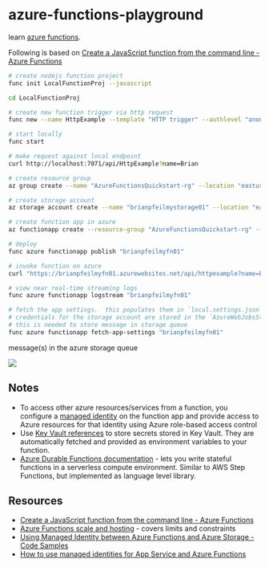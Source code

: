# azure-functions-playground

learn [azure functions](https://docs.microsoft.com/en-us/azure/azure-functions).

Following is based on [Create a JavaScript function from the command line - Azure Functions](https://docs.microsoft.com/en-us/azure/azure-functions/create-first-function-cli-node?tabs=azure-cli%2Cbrowser)

```sh
# create nodejs function project
func init LocalFunctionProj --javascript

cd LocalFunctionProj

# create new function trigger via http request
func new --name HttpExample --template "HTTP trigger" --authlevel "anonymous"

# start locally
func start

# make request against local endpoint
curl http://localhost:7071/api/HttpExample?name=Brian

# create resource group
az group create --name "AzureFunctionsQuickstart-rg" --location "eastus"

# create storage account
az storage account create --name "brianpfeilmystorage01" --location "eastus" --resource-group "AzureFunctionsQuickstart-rg" --sku "Standard_LRS"

# create function app in azure
az functionapp create --resource-group "AzureFunctionsQuickstart-rg" --consumption-plan-location "eastus" --runtime "node" --runtime-version 12 --functions-version 3 --name "brianpfeilmyfn01" --storage-account "brianpfeilmystorage01"

# deploy
func azure functionapp publish "brianpfeilmyfn01"

# invoke function on azure
curl "https://brianpfeilmyfn01.azurewebsites.net/api/httpexample?name=Brianv2"

# view near real-time streaming logs
func azure functionapp logstream "brianpfeilmyfn01"

# fetch the app settings.  this populates them in `local.settings.json`
# credentials for the storage account are stored in the `AzureWebJobsStorage` property
# this is needed to store message in storage queue
func azure functionapp fetch-app-settings "brianpfeilmyfn01"
```

message(s) in the azure storage queue

![](https://www.evernote.com/l/AAF4oT5-alVJf4FWuRgwVkGfjNm54yVrwBQB/image.png)

## Notes

* To access other azure resources/services from a function, you configure a [managed identity](https://docs.microsoft.com/en-us/azure/app-service/overview-managed-identity?tabs=dotnet) on the function app and provide access to Azure resources for that identity using Azure role-based access control
* Use [Key Vault references](https://azure.microsoft.com/en-us/updates/general-availability-of-key-vault-references-in-app-service-and-azure-functions/) to store secrets stored in Key Vault.  They are automatically fetched and provided as environment variables to your function.
* [Azure Durable Functions documentation](https://docs.microsoft.com/en-us/azure/azure-functions/durable/) - lets you write stateful functions in a serverless compute environment.  Similar to AWS Step Functions, but implemented as language level library.

## Resources

* [Create a JavaScript function from the command line - Azure Functions](https://docs.microsoft.com/en-us/azure/azure-functions/create-first-function-cli-node?tabs=azure-cli%2Cbrowser)
* [Azure Functions scale and hosting](https://docs.microsoft.com/en-us/azure/azure-functions/functions-scale) - covers limits and constraints
* [Using Managed Identity between Azure Functions and Azure Storage - Code Samples](https://docs.microsoft.com/en-us/samples/azure-samples/functions-storage-managed-identity/using-managed-identity-between-azure-functions-and-azure-storage/)
* [How to use managed identities for App Service and Azure Functions](https://docs.microsoft.com/en-us/azure/app-service/overview-managed-identity)